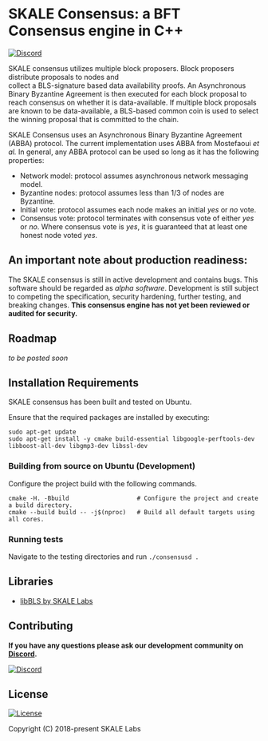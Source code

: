# SKALE Consensus: a BFT Consensus engine in C++

[![Discord](https://img.shields.io/discord/534485763354787851.svg)](https://discord.gg/vvUtWJB)

SKALE consensus utilizes multiple block proposers.  Block proposers distribute proposals to nodes and  
collect a BLS-signature based data availability proofs. An Asynchronous Binary Byzantine Agreement is then
executed for each block proposal to reach consensus on whether it is data-available.  If multiple block proposals
are known to be data-available, a BLS-based common coin is used to select the winning proposal that is 
committed to the chain.


SKALE Consensus uses an Asynchronous Binary Byzantine Agreement (ABBA) protocol. The current implementation uses ABBA from Mostefaoui *et al.* In general, any ABBA protocol can be used so long as it has the following properties:

- Network model: protocol assumes asynchronous network messaging model.
- Byzantine nodes: protocol assumes less than 1/3 of nodes are Byzantine.
- Initial vote: protocol assumes each node makes an initial *yes* or *no* vote.
- Consensus vote: protocol terminates with consensus vote of either *yes* or *no*. Where consensus vote is *yes*, it is guaranteed that at least one honest node voted *yes*.

## An important note about production readiness:

The SKALE consensus is still in active development and contains bugs. This software should be regarded as _alpha software_. Development is still subject to competing the specification, security hardening, further testing, and breaking changes.  **This consensus engine has not yet been reviewed or audited for security.**

## Roadmap

_to be posted soon_

## Installation Requirements

SKALE consensus has been built and tested on Ubuntu.

Ensure that the required packages are installed by executing:

```
sudo apt-get update
sudo apt-get install -y cmake build-essential libgoogle-perftools-dev libboost-all-dev libgmp3-dev libssl-dev
```

### Building from source on Ubuntu (Development)

Configure the project build with the following commands.
```
cmake -H. -Bbuild                   # Configure the project and create a build directory.
cmake --build build -- -j$(nproc)   # Build all default targets using all cores.
```

### Running tests

Navigate to the testing directories and run `./consensusd .`

## Libraries
- [libBLS by SKALE Labs](https://skalelabs.com/)

## Contributing

**If you have any questions please ask our development community on [Discord](https://discord.gg/vvUtWJB).**

[![Discord](https://img.shields.io/discord/534485763354787851.svg)](https://discord.gg/vvUtWJB)

## License
[![License](https://img.shields.io/github/license/skalenetwork/skale-consensus.svg)](LICENSE)


Copyright (C) 2018-present SKALE Labs
